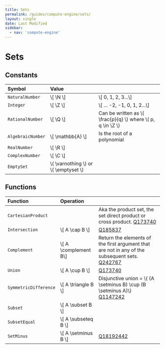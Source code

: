 ```yaml
---
title: Sets
permalink: /guides/compute-engine/sets/
layout: single
date: Last Modified
sidebar:
  - nav: 'compute-engine'
---
```

<script defer type='module'>
    import {  renderMathInDocument } 
      from '//unpkg.com/mathlive/dist/mathlive.min.mjs';
    renderMathInDocument({
      TeX: {
        delimiters: {
          inline: [ ['$', '$'], ['\\(', '\\)']],
          display: [['$$', '$$'],['\\[', '\\]']],
        },
      },
      asciiMath: null,
      processEnvironments : false,
      renderAccessibleContent: false,
    });
</script>
# Sets

## Constants


<div class=symbols-table>

| Symbol | Value | |
| :--- | :--- | :--- |
| `NaturalNumber`| \\[ \N \\] | \\[ 0, 1, 2, 3...\\] |
| `Integer`| \\[ \Z \\] | \\[ ... -2, -1, 0, 1, 2...\\] |
| `RationalNumber`| \\[ \Q \\] | Can be written as \\( \frac{p}{q} \\) where \\( p, q \in \Z \\)|
| `AlgebraicNumber`| \\[ \mathbb{A} \\] | Is the root of a polynomial |
| `RealNumber`| \\[ \R \\] | |
| `ComplexNumber`| \\[ \C \\] | |
| `EmptySet`| \\( \varnothing \\) or \\( \emptyset \\)  | |

</div>

## Functions

<div class=symbols-table>

| Function | Operation | |
| :--- | :--- | :--- |
| `CartesianProduct` |  | Aka the product set, the set direct product or cross product. [Q173740](https://www.wikidata.org/wiki/Q173740) |
| `Intersection` | \\[ A \cap B \\]  |  [Q185837](https://www.wikidata.org/wiki/Q185837) |
| `Complement` | \\[ A \complement B\\]  |  Return the elements of the first argument that are not in any of  the subsequent sets.  [Q242767](https://www.wikidata.org/wiki/Q242767) |
| `Union` | \\[ A \cup B \\]  |  [Q173740](https://www.wikidata.org/wiki/Q173740) |
| `SymmetricDifference` | \\[  A \triangle B \\]  | Disjunctive union = \\( (A \setminus B) \cup (B \setminus A)\\) [Q1147242](https://www.wikidata.org/wiki/Q1147242) |
| `Subset` | \\[ A \subset B \\]  |  |
| `SubsetEqual` | \\[ A \subseteq B \\]  |  |
| `SetMinus` | \\[ A \setminus B \\]  |  [Q18192442](https://www.wikidata.org/wiki/Q18192442) |

</div>

